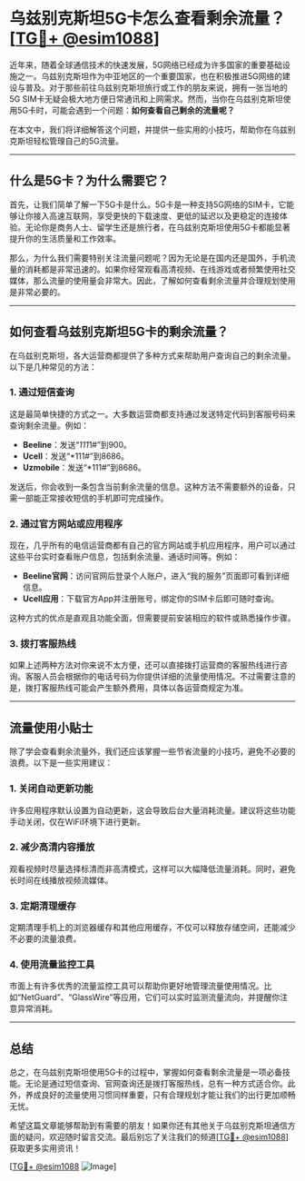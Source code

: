 # 乌兹别克斯坦5G卡怎么查看剩余流量？[[TG💪+ @esim1088](https://t.me/s/esim1088)]

近年来，随着全球通信技术的快速发展，5G网络已经成为许多国家的重要基础设施之一。乌兹别克斯坦作为中亚地区的一个重要国家，也在积极推进5G网络的建设与普及。对于那些前往乌兹别克斯坦旅行或工作的朋友来说，拥有一张当地的5G SIM卡无疑会极大地方便日常通讯和上网需求。然而，当你在乌兹别克斯坦使用5G卡时，可能会遇到一个问题：**如何查看自己剩余的流量呢？**

在本文中，我们将详细解答这个问题，并提供一些实用的小技巧，帮助你在乌兹别克斯坦轻松管理自己的5G流量。

---

## 什么是5G卡？为什么需要它？

首先，让我们简单了解一下5G卡是什么。5G卡是一种支持5G网络的SIM卡，它能够让你接入高速互联网，享受更快的下载速度、更低的延迟以及更稳定的连接体验。无论你是商务人士、留学生还是旅行者，在乌兹别克斯坦使用5G卡都能显著提升你的生活质量和工作效率。

那么，为什么我们需要特别关注流量问题呢？因为无论是在国内还是国外，手机流量的消耗都是非常迅速的。如果你经常观看高清视频、在线游戏或者频繁使用社交媒体，那么流量的使用量会非常大。因此，了解如何查看剩余流量并合理规划使用是非常必要的。

---

## 如何查看乌兹别克斯坦5G卡的剩余流量？

在乌兹别克斯坦，各大运营商都提供了多种方式来帮助用户查询自己的剩余流量。以下是几种常见的方法：

### 1. **通过短信查询**
这是最简单快捷的方式之一。大多数运营商都支持通过发送特定代码到客服号码来查询剩余流量。例如：
- **Beeline**：发送“*111*1#”到900。
- **Ucell**：发送“*111#”到8686。
- **Uzmobile**：发送“*111#”到8686。

发送后，你会收到一条包含当前剩余流量的信息。这种方法不需要额外的设备，只需一部能正常接收短信的手机即可完成操作。

### 2. **通过官方网站或应用程序**
现在，几乎所有的电信运营商都有自己的官方网站或手机应用程序，用户可以通过这些平台实时查看账户信息，包括剩余流量、通话时间等。例如：
- **Beeline官网**：访问官网后登录个人账户，进入“我的服务”页面即可看到详细信息。
- **Ucell应用**：下载官方App并注册账号，绑定你的SIM卡后即可随时查询。

这种方式的优点是直观且功能全面，但需要提前安装相应的软件或熟悉操作步骤。

### 3. **拨打客服热线**
如果上述两种方法对你来说不太方便，还可以直接拨打运营商的客服热线进行咨询。客服人员会根据你的电话号码为你提供详细的流量使用情况。不过需要注意的是，拨打客服热线可能会产生额外费用，具体以各运营商规定为准。

---

## 流量使用小贴士

除了学会查看剩余流量外，我们还应该掌握一些节省流量的小技巧，避免不必要的浪费。以下是一些实用建议：

### 1. **关闭自动更新功能**
许多应用程序默认设置为自动更新，这会导致后台大量消耗流量。建议将这些功能手动关闭，仅在WiFi环境下进行更新。

### 2. **减少高清内容播放**
观看视频时尽量选择标清而非高清模式，这样可以大幅降低流量消耗。同时，避免长时间在线播放视频流媒体。

### 3. **定期清理缓存**
定期清理手机上的浏览器缓存和其他应用缓存，不仅可以释放存储空间，还能减少不必要的流量浪费。

### 4. **使用流量监控工具**
市面上有许多优秀的流量监控工具可以帮助你更好地管理流量使用情况。比如“NetGuard”、“GlassWire”等应用，它们可以实时监测流量流向，并提醒你注意异常消耗。

---

## 总结

总之，在乌兹别克斯坦使用5G卡的过程中，掌握如何查看剩余流量是一项必备技能。无论是通过短信查询、官网查询还是拨打客服热线，总有一种方式适合你。此外，养成良好的流量使用习惯同样重要，只有合理规划才能让我们的出行更加顺畅无忧。

希望这篇文章能够帮助到有需要的朋友！如果你还有其他关于乌兹别克斯坦通信方面的疑问，欢迎随时留言交流。最后别忘了关注我们的频道[[TG💪+ @esim1088](https://t.me/s/esim1088)]获取更多实用资讯！

[[TG💪+ @esim1088](https://t.me/s/esim1088) ![Image](https://i.postimg.cc/4NQfJmqS/Snipaste-2025-05-13-00-14-12.png)]